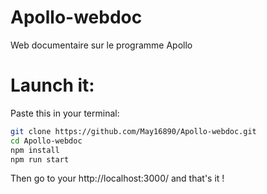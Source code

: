 # Apollo-webdoc
Web documentaire sur le programme Apollo

# Launch it:
Paste this in your terminal:
```zsh
git clone https://github.com/May16890/Apollo-webdoc.git
cd Apollo-webdoc
npm install
npm run start
```
Then go to your http://localhost:3000/ and that's it !
